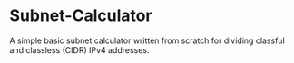 # Subnet-Calculator

A simple basic subnet calculator written from scratch for dividing classful and classless (CIDR) IPv4 addresses.
